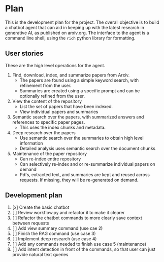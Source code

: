 # Plan

This is the development plan for the project.
The overall objective is to build a chatbot agent that can aid in keeping up with the
latest research in generative AI, as published on arxiv.org. The interface
to the agent is a command line shell, using the `rich` python library for formatting.

## User stories
These are the high level operations for the agent.

1. Find, download, index, and summarize papers from Arxiv.
   * The papers are found using a simple keyword search, with refinement from the user.
   * Summaries are created using a specific prompt and can be optionally refined from the user.
2. View the content of the repository
   * List the set of papers that have been indexed.
   * View individual papers and summaries
3. Semantic search over the papers, with summarized answers and references to specific paper pages.
   * This uses the index chunks and metadata.
4. Deep research over the papers
   * Use semantic search over the summaries to obtain high level information
   * Detailed analysis uses semantic search over the document chunks.
5. Maintenance of the paper repository
   * Can re-index entire repository
   * Can selectively re-index and or re-summarize individual papers on demand
   * Pdfs, extracted text, and summaries are kept and reused across requests. If missing, they will be
     re-generated on demand.

## Development plan

1. [x] Create the basic chatbot
2. [ ] Review workflow.py and refactor it to make it clearer
3. [ ] Refactor the chatbot commands to more clearly save context between requests
4. [ ] Add view summary command (use cae 2)
5. [ ] Finish the RAG command (use case 3)
6. [ ] Implement deep research (use case 4)
7. [ ] Add any commands needed to finish use case 5 (maintenance)
8. [ ] Add intent detection in front of the commands, so that user can just provide natural text queries
